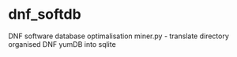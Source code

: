 # dnf_softdb
DNF software database optimalisation
 miner.py - translate directory organised DNF yumDB into sqlite
